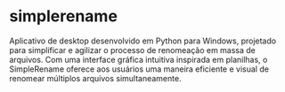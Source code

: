 # simplerename
Aplicativo de desktop desenvolvido em Python para Windows, projetado para simplificar e agilizar o processo de renomeação em massa de arquivos. Com uma interface gráfica intuitiva inspirada em planilhas, o SimpleRename oferece aos usuários uma maneira eficiente e visual de renomear múltiplos arquivos simultaneamente.
